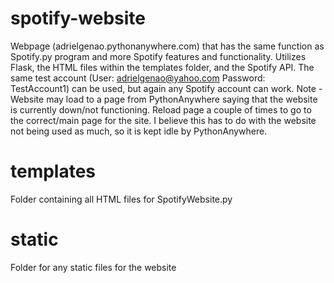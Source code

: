 # spotify-website
Webpage (adrielgenao.pythonanywhere.com) that has the same function as Spotify.py program and more Spotify features and functionality. Utilizes Flask, the HTML files within the templates folder, and the Spotify API. The same test account (User: adrielgenao@yahoo.com Password: TestAccount1) can be used, but again any Spotify account can work.
Note - Website may load to a page from PythonAnywhere saying that the website is currently down/not functioning. Reload page a couple of times to go to the correct/main page for the site. I believe this has to do with the website not being used as much, so it is kept idle by PythonAnywhere.
# templates
Folder containing all HTML files for SpotifyWebsite.py
# static
Folder for any static files for the website
